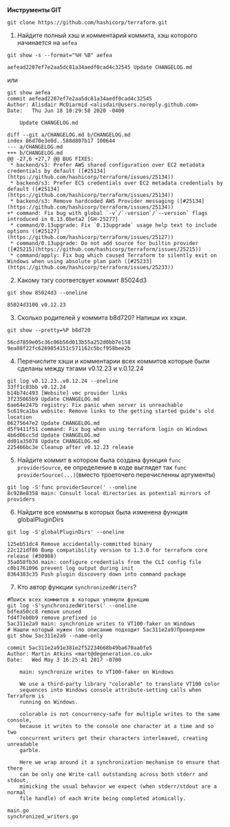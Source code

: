 **Инструменты GIT**

`git clone https://github.com/hashicorp/terraform.git`
1. Найдите полный хэш и комментарий коммита, хэш которого начинается на `aefea`
```commandline
git show -s --format="%H %B" aefea

aefead2207ef7e2aa5dc81a34aedf0cad4c32545 Update CHANGELOG.md
```
или
```commandline
git show aefea
commit aefead2207ef7e2aa5dc81a34aedf0cad4c32545
Author: Alisdair McDiarmid <alisdair@users.noreply.github.com>
Date:   Thu Jun 18 10:29:58 2020 -0400

    Update CHANGELOG.md

diff --git a/CHANGELOG.md b/CHANGELOG.md
index 86d70e3e0d..588d807b17 100644
--- a/CHANGELOG.md
+++ b/CHANGELOG.md
@@ -27,6 +27,7 @@ BUG FIXES:
 * backend/s3: Prefer AWS shared configuration over EC2 metadata credentials by default ([#25134](https://github.com/hashicorp/terraform/issues/25134))
 * backend/s3: Prefer ECS credentials over EC2 metadata credentials by default ([#25134](https://github.com/hashicorp/terraform/issues/25134))
 * backend/s3: Remove hardcoded AWS Provider messaging ([#25134](https://github.com/hashicorp/terraform/issues/25134))
+* command: Fix bug with global `-v`/`-version`/`--version` flags introduced in 0.13.0beta2 [GH-25277]
 * command/0.13upgrade: Fix `0.13upgrade` usage help text to include options ([#25127](https://github.com/hashicorp/terraform/issues/25127))
 * command/0.13upgrade: Do not add source for builtin provider ([#25215](https://github.com/hashicorp/terraform/issues/25215))
 * command/apply: Fix bug which caused Terraform to silently exit on Windows when using absolute plan path ([#25233](https://github.com/hashicorp/terraform/issues/25233))
```

2. Какому тэгу соответсвует коммит 85024d3
```
git show 85024d3 --oneline

85024d3100 v0.12.23
```

3. Сколько родителей у коммита b8d720? Напиши их хэши.
```
git show --pretty=%P b8d720

56cd7859e05c36c06b56d013b55a252d0bb7e158 9ea88f22fc6269854151c571162c5bcf958bee2b
```

4. Перечислите хэши и комментарии всех коммитов которые были сделаны между тэгами v0.12.23 и v.0.12.24
```
git log v0.12.23..v0.12.24 --oneline
33ff1c03bb v0.12.24
b14b74c493 [Website] vmc provider links
3f235065b9 Update CHANGELOG.md
6ae64e247b registry: Fix panic when server is unreachable
5c619ca1ba website: Remove links to the getting started guide's old location
06275647e2 Update CHANGELOG.md
d5f9411f51 command: Fix bug when using terraform login on Windows
4b6d06cc5d Update CHANGELOG.md
dd01a35078 Update CHANGELOG.md
225466bc3e Cleanup after v0.12.23 release
```

5. Найдите коммит в котором была создана функция `func providerSource`, ее определение в коде выглядет так `func providerSource(...)`(вместо троеточего перечисленны аргументы)
```
git log -S'func providerSource(' --oneline
8c928e8358 main: Consult local directories as potential mirrors of providers
```

6. Найдите все коммиты в которых была изменена функция globalPluginDirs
```
git log -S'globalPluginDirs' --oneline

125eb51dc4 Remove accidentally-committed binary
22c121df86 Bump compatibility version to 1.3.0 for terraform core release (#30988)
35a058fb3d main: configure credentials from the CLI config file
c0b1761096 prevent log output during init
8364383c35 Push plugin discovery down into command package
```
7. Кто автор функции `synchronizedWriters`?
```
#Поиск всех коммитов в которых упямули функцию
git log -S'synchronizedWriters(' --oneline
bdfea50cc8 remove unused
fd4f7eb0b9 remove prefixed io
5ac311e2a9 main: synchronize writes to VT100-faker on Windows
# Нашли который нужен (по описанию подходит 5ac311e2a9)Проверяем
git show 5ac311e2a9 --name-only

commit 5ac311e2a91e381e2f52234668b49ba670aa0fe5
Author: Martin Atkins <mart@degeneration.co.uk>
Date:   Wed May 3 16:25:41 2017 -0700

    main: synchronize writes to VT100-faker on Windows

    We use a third-party library "colorable" to translate VT100 color
    sequences into Windows console attribute-setting calls when Terraform is
    running on Windows.

    colorable is not concurrency-safe for multiple writes to the same console,
    because it writes to the console one character at a time and so two
    concurrent writers get their characters interleaved, creating unreadable
    garble.

    Here we wrap around it a synchronization mechanism to ensure that there
    can be only one Write call outstanding across both stderr and stdout,
    mimicking the usual behavior we expect (when stderr/stdout are a normal
    file handle) of each Write being completed atomically.

main.go
synchronized_writers.go
```
